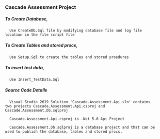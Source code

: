 ### Cascade Assessment Project

##### To Create Database,
      Use CreateDb.Sql file by modifying database file and log file location in the file script file

##### To Create Tables and stored procs,
      Use Setup.Sql to create the tables and stored proedures

##### To insert test data,
      Use Insert_TestData.Sql

##### Source Code Details
      Visual Studio 2019 Solution 'Cascade.Assessment.Api.sln' contains two projects Cascade.Assessment.Api.csproj and Cascade.Assessment.Db.sqlproj
      
      Cascade.Assessment.Api.csproj is .Net 5.0 Api Project
      
      Cascade.Assessment.Db.sqlproj is a database project and that can be used to publish the database, tables and stored procs. 
      
      
